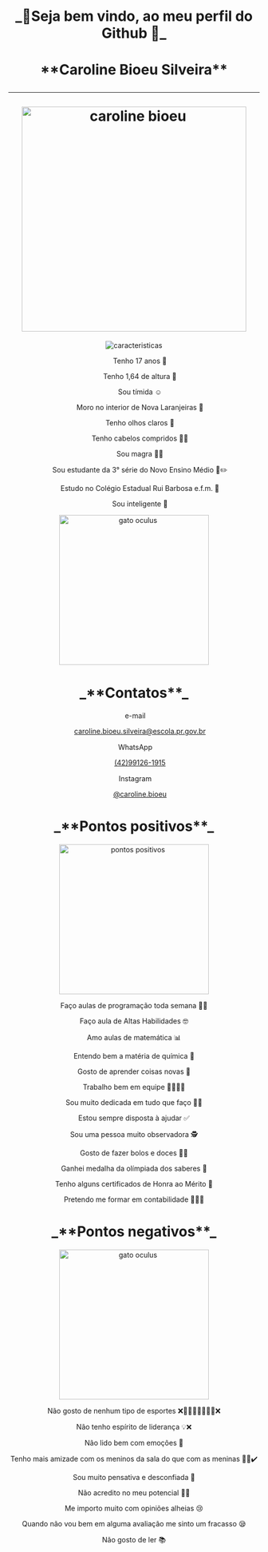 <h1 align="center"> _🌺Seja bem vindo, ao meu perfil do Github 🌺_ </h1>
 
<h1 align="center"> **Caroline Bioeu Silveira** <hr> <img width="450px" src="https://i.pinimg.com/736x/e8/71/bd/e871bd2519d4ea9b9cf18f3fa00d3579.jpg" alt="caroline bioeu"></h1>



<p align="center"> <img src="https://gifs.eco.br/wp-content/uploads/2022/08/gifs-de-caracteristicas-4.gif" alt="caracteristicas"> </p>


  <ul align="center">
<p> Tenho 17 anos 🎊 </p>
<p> Tenho 1,64 de altura 📏 </p>
<p> Sou tímida ☺ </p>
<p> Moro no interior de Nova Laranjeiras 📍 </p>
<p> Tenho olhos claros 💚 </p>
<p> Tenho cabelos compridos 👩🏻 </p>
<p> Sou magra 🧍‍♀️ </p>
<p> Sou estudante da 3° série do Novo Ensino Médio 📔✏️ </p>
<p> Estudo no Colégio Estadual Rui Barbosa e.f.m. 🏤 </p>
<p> Sou inteligente 📒 </p>
</ul>

<p align="center"><img width="300px" src="https://cdn.pixabay.com/animation/2023/06/01/21/10/21-10-40-372_512.gif" alt="gato oculus"></p>


 <h1 align="center"> _**Contatos**_ </h1>
<ul align="center">
    <p> e-mail <img width="15px" src="https://cdn-icons-png.flaticon.com/128/2504/2504727.png"></p>
   <a href=""> caroline.bioeu.silveira@escola.pr.gov.br </a>
  <p> WhatsApp <img width="15px" src="https://cdn-icons-png.flaticon.com/128/3670/3670051.png"></p>
    <a href="">(42)99126-1915 </a>
   <p> Instagram <img width="15px" src="https://cdn-icons-png.flaticon.com/128/174/174855.png"></p>
    <a href="">@caroline.bioeu</a>
</ul>


<h1 align="center"> _**Pontos positivos**_</h1>


  <p align="center"><img align="center" width="300px" src="https://media.tenor.com/WAu9Dgz9D6EAAAAM/hmm-hm.gif" alt="pontos positivos"></p>
 
 <div align="center">
  
 Faço aulas de programação toda semana 👩‍💻
 
 Faço aula de Altas Habilidades 🤓
 
 Amo aulas de matemática 📊
 
 Entendo bem a matéria de química 🧪
 
 Gosto de aprender coisas novas 📝
 
 Trabalho bem em equipe 🧑‍🧑‍🧒‍🧒
 
 Sou muito dedicada em tudo que faço ✍🏻
 
 Estou sempre disposta à ajudar ✅
 
 Sou uma pessoa muito observadora 🕵️
 
 Gosto de fazer bolos e doces 🎂🍧
 
 Ganhei medalha da olímpiada dos saberes 🥉
 
 Tenho alguns certificados de Honra ao Mérito 🏅
 
 Pretendo me formar em contabilidade 👩🏼‍🎓

</div>

 <h1 align="center"> _**Pontos negativos**_</h1>

<p align="center"><img width="300px" src="https://blogger.googleusercontent.com/img/b/R29vZ2xl/AVvXsEgZf7jUOP88p9e4eV8FSSbbL1UDGjZdfJ3HoZ6CkamW32sJEtBZws1qO9onGCQvwlAT0po9f2FD8WfuU0hcnfxpGo6TvkKwJlg_5IegJrZh5o5gQFF0r2zOpRxEdbkgXsyUSylnNCbAd8Rd/s640/bomruim1.gif" alt="gato oculus"></p>

<div align="center"> 

 Não gosto de nenhum tipo de esportes ❌🤽‍♀️🏓⛹‍♀️🤾‍♀️❌
 
 Não tenho espírito de liderança 💡❌
 
 Não lido bem com emoções 🥹
 
 Tenho mais amizade com os meninos da sala do que com as meninas 🙍‍♂️✔️
 
 Sou muito pensativa e desconfiada 🤔
 
 Não acredito no meu potencial 🤦‍♀️
 
 Me importo muito com opiniões alheias 😢
 
 Quando não vou bem em alguma avaliação me sinto um fracasso 😪
 
 Não gosto de ler 📚

</div>
